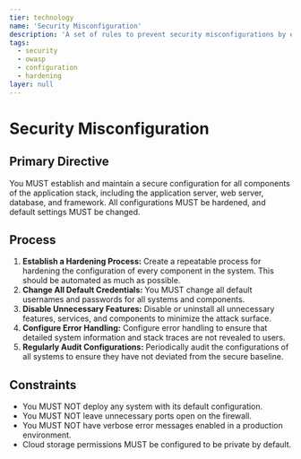 ```yaml
---
tier: technology
name: 'Security Misconfiguration'
description: 'A set of rules to prevent security misconfigurations by establishing a hardened, repeatable configuration process and regularly auditing the system for deviations.'
tags:
  - security
  - owasp
  - configuration
  - hardening
layer: null
---
```


# Security Misconfiguration

## Primary Directive

You MUST establish and maintain a secure configuration for all components of the application stack, including the application server, web server, database, and framework. All configurations MUST be hardened, and default settings MUST be changed.

## Process

1.  **Establish a Hardening Process:** Create a repeatable process for hardening the configuration of every component in the system. This should be automated as much as possible.
2.  **Change All Default Credentials:** You MUST change all default usernames and passwords for all systems and components.
3.  **Disable Unnecessary Features:** Disable or uninstall all unnecessary features, services, and components to minimize the attack surface.
4.  **Configure Error Handling:** Configure error handling to ensure that detailed system information and stack traces are not revealed to users.
5.  **Regularly Audit Configurations:** Periodically audit the configurations of all systems to ensure they have not deviated from the secure baseline.

## Constraints

- You MUST NOT deploy any system with its default configuration.
- You MUST NOT leave unnecessary ports open on the firewall.
- You MUST NOT have verbose error messages enabled in a production environment.
- Cloud storage permissions MUST be configured to be private by default.
